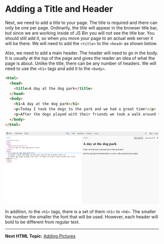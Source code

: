 # Adding a Title and Header

Next, we need to add a title to your page. The title is required and there can only be one per page.  Ordinarily, the title will appear in the browser title bar, but since we are working inside of JS Bin you will not see the title bar.  You should still add it, so when you move your page to an actual web server it will be there.  We will need to add the `<title>` to the `<head>` as shown below.

Also, we need to add a main header.  The header will need to go in the body.  It is usually at the top of the page and gives the reader an idea of what the page is about.  Unlike the title, there can be any number of headers.  We will need to use the `<h1>` tags and add it to the `<body>`.

```html
<html>
  <head>
    <title>A day at the dog park</title>
  </head>
  <body>
    <h1>A day at the dog park</h1>
    <p>Today I took the dogs to the park and we had a great time!</p>
    <p>After the dogs played with their friends we took a walk around the track together.</p>
  </body>
</html>
```

![Story with title](https://raw.githubusercontent.com/TriValleyCoderDojo/beginner-web/master/screenshots/jsbin_adding_title_and_h1_tags.png)

In addition, to the `<h1>` tags, there is a set of them `<h1>` to `<h6>`.  The smaller the number the smaller the font that will be used.  However, each header will bold to be different from regular text.  

------------------------------------

**Next HTML Topic:** [Adding Pictures](https://github.com/TriValleyCoderDojo/beginner-web/tree/master/session1/05-pictures)
